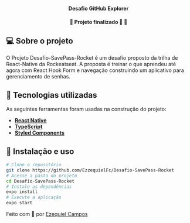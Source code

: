 
<p align="center">
    <strong>Desafio GitHub Explorer</strong>
</p>

<p align="center">

<h4 align="center"> 
	🚧  Projeto finalizado 🚀 🚧
</h4>

## 💻 Sobre o projeto
O Projeto Desafio-SavePass-Rocket é um desafio proposto da trilha de React-Native da Rockeatseat. A proposta é  treinar o que aprendeu até agora com React Hook Form e navegação construindo um aplicativo para gerenciamento de senhas.


## 🔨 Tecnologias utilizadas

As seguintes ferramentas foram usadas na construção do projeto:

- **[React Native](https://reactnative.dev/)**
- **[TypeScript](https://www.typescriptlang.org/)**
- **[Styled Components](https://styled-components.com/)**


## 🚀 Instalação e uso

```bash
# Clone o repositório
git clone https://github.com/EzzequielFc/Desafio-SavePass-Rocket
# Acesse a pasta do projeto
cd Desafio-SavePass-Rocket
# Instale as dependências
expo install
# Execute a aplicação
expo start
```


Feito com 💚 por [Ezequiel Campos](https://github.com/EzzequielFc)
